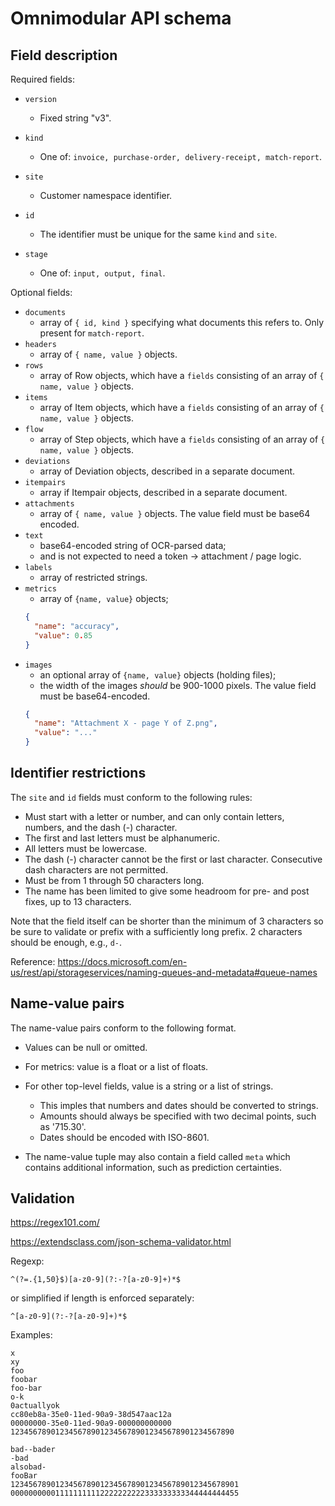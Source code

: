 # Omnimodular API schema

## Field description

Required fields:

- `version`
  - Fixed string "v3".

- `kind`
  - One of: `invoice, purchase-order, delivery-receipt, match-report`.

- `site`
  - Customer namespace identifier.

- `id`
  - The identifier must be unique for the same `kind` and `site`.

- `stage`
  - One of: `input, output, final`.

Optional fields:

- `documents`
  - array of `{ id, kind }` specifying what documents this refers to. Only present for `match-report`.
- `headers`
  - array of `{ name, value }` objects.
- `rows`
  - array of Row objects, which have a `fields` consisting of an array of `{ name, value }` objects.
- `items`
  - array of Item objects, which have a `fields` consisting of an array of `{ name, value }` objects.
- `flow`
  - array of Step objects, which have a `fields` consisting of an array of `{ name, value }` objects.
- `deviations`
  - array of Deviation objects, described in a separate document.
- `itempairs`
  - array if Itempair objects, described in a separate document.
- `attachments`
  - array of `{ name, value }` objects. The value field must be base64 encoded.
- `text`
  - base64-encoded string of OCR-parsed data;
  - and is not expected to need a token -> attachment / page logic.
- `labels`
  - array of restricted strings.
- `metrics`
  - array of `{name, value}` objects;
  ```json
  {
    "name": "accuracy",
    "value": 0.85
  }
  ```
- `images`
  - an optional array of `{name, value}` objects (holding files);
  - the width of the images *should* be 900-1000 pixels.  The value
    field must be base64-encoded.
  ```json
  {
    "name": "Attachment X - page Y of Z.png",
    "value": "..."
  }
  ```

## Identifier restrictions

The `site` and `id` fields must conform to the following rules:

- Must start with a letter or number, and can only contain letters, numbers, and the dash (-) character.
- The first and last letters must be alphanumeric.
- All letters must be lowercase.
- The dash (-) character cannot be the first or last character. Consecutive dash characters are not permitted.
- Must be from 1 through 50 characters long.
- The name has been limited to give some headroom for pre- and post fixes, up to 13 characters.

Note that the field itself can be shorter than the minimum of 3 characters so be sure to validate or prefix with a sufficiently long prefix. 
2 characters should be enough, e.g., `d-`.

Reference: https://docs.microsoft.com/en-us/rest/api/storageservices/naming-queues-and-metadata#queue-names

## Name-value pairs

The name-value pairs conform to the following format.

* Values can be null or omitted.

* For metrics: value is a float or a list of floats.

* For other top-level fields, value is a string or a list of strings.
  - This imples that numbers and dates should be converted to strings.
  - Amounts should always be specified with two decimal points, such as '715.30'.
  - Dates should be encoded with ISO-8601.

* The name-value tuple may also contain a field called `meta` which contains additional information, such as prediction certainties.

## Validation

https://regex101.com/

https://extendsclass.com/json-schema-validator.html

Regexp:

```
^(?=.{1,50}$)[a-z0-9](?:-?[a-z0-9]+)*$
```

or simplified if length is enforced separately:

```
^[a-z0-9](?:-?[a-z0-9]+)*$
```

Examples:

```
x
xy
foo
foobar
foo-bar
o-k
0actuallyok
cc80eb8a-35e0-11ed-90a9-38d547aac12a
00000000-35e0-11ed-90a9-000000000000
12345678901234567890123456789012345678901234567890
```

```
bad--bader
-bad
alsobad-
fooBar
123456789012345678901234567890123456789012345678901
000000000011111111112222222222333333333344444444455
```
